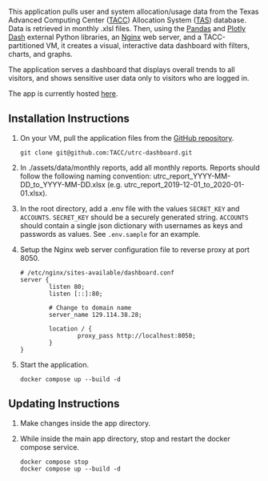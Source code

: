 This application pulls user and system allocation/usage data from the Texas Advanced Computing Center ([TACC](https://tacc.utexas.edu)) Allocation System ([TAS](https://tacc.utexas.edu/use-tacc/allocations/)) database. Data is retrieved in monthly .xlsl files. Then, using the [Pandas](https://pandas.pydata.org/docs/) and [Plotly Dash](https://dash.plotly.com/) external Python libraries, an [Nginx](https://www.nginx.com/) web server, and a TACC-partitioned VM, it creates a visual, interactive data dashboard with filters, charts, and graphs.

The application serves a dashboard that displays overall trends to all visitors, and shows sensitive user data only to visitors who are logged in.

The app is currently hosted [here](http://129.114.38.28).

Installation Instructions
------------
1. On your VM, pull the application files from the [GitHub repository](https://github.com/TACC/utrc-dashboard.git).

   ```
   git clone git@github.com:TACC/utrc-dashboard.git
   ```

2. In ./assets/data/monthly reports, add all monthly reports. Reports should follow the following naming convention: utrc_report_YYYY-MM-DD_to_YYYY-MM-DD.xlsx (e.g. utrc_report_2019-12-01_to_2020-01-01.xlsx).

3. In the root directory, add a .env file with the values `SECRET_KEY` and `ACCOUNTS`. `SECRET_KEY` should be a securely generated string. `ACCOUNTS` should contain a single json dictionary with usernames as keys and passwords as values. See `.env.sample` for an example.

4. Setup the Nginx web server configuration file to reverse proxy at port 8050.

   ```
   # /etc/nginx/sites-available/dashboard.conf
   server {
           listen 80;
           listen [::]:80;

           # Change to domain name
           server_name 129.114.38.28;

           location / {
                   proxy_pass http://localhost:8050;
           }
   }
   ```

5. Start the application.

   ```
   docker compose up --build -d
   ```

Updating Instructions
------------
1. Make changes inside the app directory.

2. While inside the main app directory, stop and restart the docker compose service.

   ```
   docker compose stop
   docker compose up --build -d
   ```